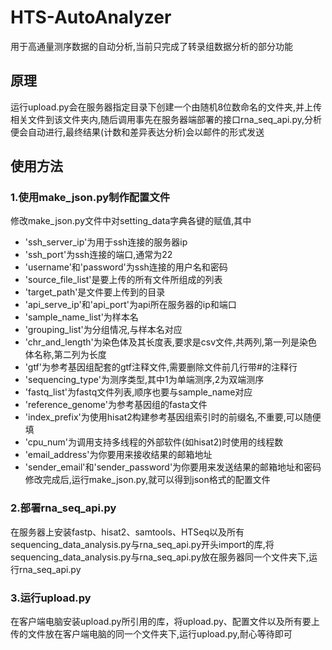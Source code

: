 # HTS-AutoAnalyzer
用于高通量测序数据的自动分析,当前只完成了转录组数据分析的部分功能
## 原理
运行upload.py会在服务器指定目录下创建一个由随机8位数命名的文件夹,并上传相关文件到该文件夹内,随后调用事先在服务器端部署的接口rna_seq_api.py,分析便会自动进行,最终结果(计数和差异表达分析)会以邮件的形式发送
## 使用方法
### 1.使用make_json.py制作配置文件
修改make_json.py文件中对setting_data字典各键的赋值,其中
- 'ssh_server_ip'为用于ssh连接的服务器ip
- 'ssh_port'为ssh连接的端口,通常为22
- 'username'和'password'为ssh连接的用户名和密码
- 'source_file_list'是要上传的所有文件所组成的列表
- 'target_path'是文件要上传到的目录
- 'api_serve_ip'和'api_port'为api所在服务器的ip和端口
- 'sample_name_list'为样本名
- 'grouping_list'为分组情况,与样本名对应
- 'chr_and_length'为染色体及其长度表,要求是csv文件,共两列,第一列是染色体名称,第二列为长度
- 'gtf'为参考基因组配套的gtf注释文件,需要删除文件前几行带#的注释行
- 'sequencing_type'为测序类型,其中1为单端测序,2为双端测序
- 'fastq_list'为fastq文件列表,顺序也要与sample_name对应
- 'reference_genome'为参考基因组的fasta文件
- 'index_prefix'为使用hisat2构建参考基因组索引时的前缀名,不重要,可以随便填
- 'cpu_num'为调用支持多线程的外部软件(如hisat2)时使用的线程数
- 'email_address'为你要用来接收结果的邮箱地址
- 'sender_email'和'sender_password'为你要用来发送结果的邮箱地址和密码
修改完成后,运行make_json.py,就可以得到json格式的配置文件
### 2.部署rna_seq_api.py
在服务器上安装fastp、hisat2、samtools、HTSeq以及所有sequencing_data_analysis.py与rna_seq_api.py开头import的库,将sequencing_data_analysis.py与rna_seq_api.py放在服务器同一个文件夹下,运行rna_seq_api.py
### 3.运行upload.py
在客户端电脑安装upload.py所引用的库，将upload.py、配置文件以及所有要上传的文件放在客户端电脑的同一个文件夹下,运行upload.py,耐心等待即可
